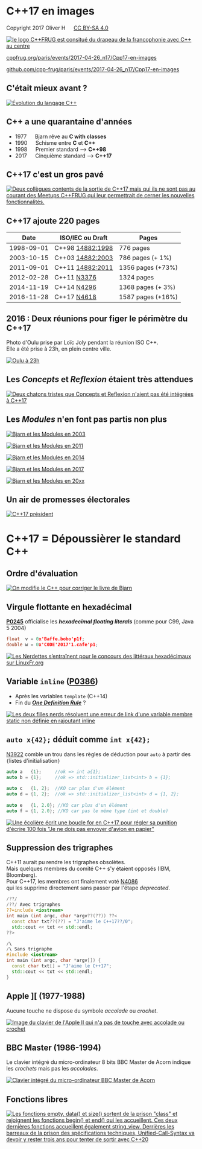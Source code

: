 C++17 en images
===============

Copyright 2017 Oliver H &emsp; [CC BY-SA 4.0](https://creativecommons.org/licenses/by-sa/4.0/deed.fr)

[![le logo C++FRUG est consitué du drapeau de la francophonie avec C++ au centre](http://cpp-frug.github.io/images/Cpp-Francophonie.svg "Logo C++FRUG")](https://github.com/cpp-frug/cpp-frug.github.io/blob/master/images/Cpp-Francophonie.svg)

[cppfrug.org/paris/events/2017-04-26_n17/Cpp17-en-images](http://cpp-frug.github.io/paris/events/2017-04-26_n17/Cpp17-en-images/)

[github.com/cpp-frug/paris/events/2017-04-26_n17/Cpp17-en-images](https://github.com/cpp-frug/paris/blob/master/events/2017-04-26_n17/Cpp17-en-images/README.md)


C'était mieux avant ?
---------------------

[![Évolution du langage C++](https://cpp-frug.github.io/materials/images/cpp-evolution-path.svg)](https://github.com/cpp-frug/materials/blob/gh-pages/images/cpp-evolution-original.svg)


C++ a une quarantaine d'années
------------------------------

* 1977 &emsp; Bjarn rêve au **C with classes**
* 1990 &emsp; Schisme entre **C** et **C++**
* 1998 &emsp; Premier standard --> **C++98**
* 2017 &emsp; Cinquième standard --> **C++17**


C++17 c'est un gros pavé
------------------------

[![Deux collègues contents de la sortie de C++17 mais qui ils ne sont pas au courant des Meetups C++FRUG qui leur permettrait de cerner les nouvelles fonctionnalités.](http://cpp-frug.github.io/materials/images/cpp-complexe-cppfrug.svg)](https://github.com/cpp-frug/materials/blob/gh-pages/images/cpp-complexe-cppfrug.svg)


C++17 ajoute 220 pages
----------------------

Date      | ISO/IEC ou Draft                                                                                         | Pages
--------- | -------------------------------------------------------------------------------------------------------- | -------
1998-09-01|C++98 [14882:1998](http://www.lirmm.fr/~ducour/Doc-objets/ISO+IEC+14882-1998.pdf)                         |  776 pages
2003-10-15|C++03 [14882:2003](https://github.com/hstefan/htlib/blob/master/res/INCITS%2BISO%2BIEC%2B14882-2003.pdf)  |  786 pages (+ 1%)
2011-09-01|C++11 [14882:2011](http://new.vk.com/doc100509572_160085962?hash=6801602629449dfa59&dl=27c32949114b3322a2)| 1356 pages (+73%)
2012-02-28|C++11 [N3376](http://open-std.org/JTC1/SC22/WG21/docs/papers/2012/n3376.pdf)                              | 1324 pages
2014-11-19|C++14 [N4296](http://open-std.org/JTC1/SC22/WG21/docs/papers/2014/n4296.pdf)                              | 1368 pages (+ 3%)
2016-11-28|C++17 [N4618](http://open-std.org/JTC1/SC22/WG21/docs/papers/2016/n4618.pdf)                              | 1587 pages (+16%)



2016 : Deux réunions pour figer le périmètre du C++17
-----------------------------------------------------

Photo d'Oulu prise par Loïc Joly pendant la réunion ISO C++.  
Elle a été prise à 23h, en plein centre ville.

[![Oulu à 23h](https://lh3.googleusercontent.com/0A9lXOQ9_b0UemOzUk1efet5-IrhzlxAfzPHq4x8OozDzuhubo5bRdUBcF4ey5UZ7FioEmowuzcWRgtywU94xyxb2-jm19R_Diuec9oPVzYBoDoRTu6TzWo_CsWtbZa6o-Wf8zH7K0nk-guS9He1m7xAwwJnVbvWPyih0XqOvQTxlP06fCPs1gBlJKYBx3ATiK7ryjypu0kQi2p5gHHSJ_w9apa_4eyfRj-7r13HgRVf-GqADUGNYEWbnQZKLq1lvqmYKLHr_NCm1aKxRELW3qfNUSHKW9IzuXF6hszPhulO_YRloMiX08FTbBmwCnnPpeRc4q-zHXgeiOFQdr3GLyO5kmOLLmc0B-i4S2DC1nXZymn523GxcTt0aGT7i1mX2tcDdESDAdlfREd427O08a31uaCNJAHNA13i62IhO_ZBJHoNMCTMxLX2DYBKcXjcvJNmmzIbO69Tn66S3_P7QI9ZZTAcc6_bUyV8A6IuaZ-xinYeLgPSBoIb3ampTCNMPxzn1XjrVhDmxLBmtYJjR2XZrRyXmgn9O3PYSHA4wb_ti2SPdUw8BN91kPAyR5-OnhF0yJJ1s-5EbVvmgw9mkO8e7lUc2hldoSPMUuOU7IuIQ8sev9MCYbYl6e49GSI_4XGRPpMXRbdyP4inRCQqlaHV4ltwJq6xTd-Zne9MZw=w675-h900-no)](https://goo.gl/photos/Fb6RYRfYj4pymtCk7)


Les *Concepts* et *Reflexion* étaient très attendues
----------------------------------------------------

[![Deux chatons tristes que Concepts et Reflexion n'aient pas été intégrées à C++17](http://cpp-frug.github.io/materials/images/cpp-chatons-tristes_copyright-Ziyue-OliverH-2016_CC-BY-SA-3.jpg)](https://github.com/cpp-frug/materials/blob/gh-pages/images/cpp-chatons-tristes_copyright-Ziyue-OliverH-2016_CC-BY-SA-3.jpg)


Les *Modules* n'en font pas partis non plus
-------------------------------------------

[![Bjarn et les Modules en 2003](http://cpp-frug.github.io/materials/images/cpp-concepts-bjarne-path.2003.svg)](https://github.com/cpp-frug/materials/blob/gh-pages/images/cpp-concepts-bjarne-path.2003.svg)


[![Bjarn et les Modules en 2011](http://cpp-frug.github.io/materials/images/cpp-concepts-bjarne-path.2011.svg)](https://github.com/cpp-frug/materials/blob/gh-pages/images/cpp-concepts-bjarne-path.2011.svg)


[![Bjarn et les Modules en 2014](http://cpp-frug.github.io/materials/images/cpp-concepts-bjarne-path.2014.svg)](https://github.com/cpp-frug/materials/blob/gh-pages/images/cpp-concepts-bjarne-path.2014.svg)


[![Bjarn et les Modules en 2017](http://cpp-frug.github.io/materials/images/cpp-concepts-bjarne-path.2017.svg)](https://github.com/cpp-frug/materials/blob/gh-pages/images/cpp-concepts-bjarne-path.2017.svg)


[![Bjarn et les Modules en 20xx](http://cpp-frug.github.io/materials/images/cpp-concepts-bjarne-path.20xx.svg)](https://github.com/cpp-frug/materials/blob/gh-pages/images/cpp-concepts-bjarne-path.20xx.svg)


Un air de promesses électorales
-------------------------------

[![C++17 président](http://cpp-frug.github.io/materials/images/cpp-president-2017.svg)](https://github.com/cpp-frug/materials/blob/gh-pages/images/cpp-president-2017.svg)


C++17 = Dépoussièrer le standard C++
====================================


Ordre d'évaluation
------------------

[![On modifie le C++ pour corriger le livre de Bjarn](http://cpp-frug.github.io/materials/images/cpp17-bjarne-ordre-evaluation.png)](https://github.com/cpp-frug/materials/blob/gh-pages/images/cpp17-bjarne-ordre-evaluation.png)





<!--
C++17/20/23 dès aujourd'hui
---------------------------

Les [***feature testing macros***](http://en.cppreference.com/w/User:D41D8CD98F/feature_testing_macros) permettent d'écrire du code  
qui s'adapte aux fonctionnalités prises en charge   
par le compilateur et sa bibliotèque standard `std::`

```cpp
#ifdef __cpp_lib_experimental_filesystem
#include <filesystem>
void backup()
{
  std::filesystem::copy("file.txt","file.bak");
}
#else
void backup()
{
  /* ... */
}
#endif
```

* `__cpp_concept` (déjà pris en charge par GCC)
* `__cpp_lib_filesystem` (`_lib_` identifie une fonctionnalité de la `std::`)
* Correspond à la [date comme `2015'01`](en.cppreference.com/w/cpp/experimental/feature_test#Language_Features) selon la publication de la TS


Alternatives aux *feature testing macros*
----------------------------------------

* Macro `__cplusplus`  
  Valeurs `201103`, `201402` et bientôt `2017xx`  
  Ou bien `2011'03`, `2014'02` et `2017'00`  
  Juste bien pour détecter le flag `-std=c++14`  
  
* Macros [**Boost.Config**](http://www.boost.org/doc/libs/1_61_0/libs/config/doc/html/boost_config/boost_macro_reference.html)  

* [**`CMAKE_CXX_KNOWN_FEATURES`**](https://cmake.org/cmake/help/latest/prop_gbl/CMAKE_CXX_KNOWN_FEATURES.html)  
  CMake connait les fonctionnalités C++ du compilateur
        
    ```cmake
    target_compile_features(MyLib PRIVATE cxx_constexpr)
    ```
* Macro `__has_include`  


`__has_include()`
----------------

[**P0061**](https://wg21.link/p0061) ajoute la macro [**`__has_include()`**](http://en.cppreference.com/w/cpp/preprocessor/include)  
=> vérifie la présence d'un *header* à la compilation

```cpp
#ifdef __has_include
# if   __has_include(<filesystem>)
#            include <filesystem>
# elif __has_include(<experimental/filesystem>)
#            include <experimental/filesystem>
# elif __has_include(<boost/filesystem.hpp>)
#            include <boost/filesystem.hpp>
# else
#  error  Cannot find any 'filesystem' header
#else
# include <boost/filesystem.hpp>
#endif
```

-->

Virgule flottante en hexadécimal
--------------------------------
    
[**P0245**](http://wg21.link/p0245) officialise les ***hexadecimal floating literals*** (comme pour C99, Java 5 2004)
    
```cpp
float  v = 0x'Baffe.bobo'p1f;
double w = 0x'C0DE'2017'1.cafe'p1;
``` 
    
[![Les Nerdettes s’entraînent pour le concours des littéraux hexadécimaux sur LinuxFr.org](https://cpp-frug.github.io/materials/images/nerdettes_litteral_hexa.svg)](https://github.com/cpp-frug/materials/blob/gh-pages/images/nerdettes_litteral_hexa.svg)


<!--
Concours de jeux de mots
------------------------

[Attention, le concours se termine fin janvier !](http://linuxfr.org/news/attention-le-concours-de-jeux-de-mots-se-termine-fin-janvier-2017)

[![Les deux filles nerds discutent sur la manipulation des bits au grand bonheur des jeux de mots](https://cpp-frug.github.io/materials/images/nerd_jeux-de-mots.svg)](https://github.com/cpp-frug/materials/blob/gh-pages/images/nerd_jeux-de-mots.svg)



`if constexpr`
-------------

[**P0292**](https://wg21.link/p0292) simplifie la métaprogrammation avec  
`static_if` ... `constexpr_if` ... `constexpr if`  
... et finalement `if constexpr`
  
```cpp
template <class T, class... R>
void fonction (const T& t, const R&... r)
{
  std::cout << t;    // Gère un argument
  if constexpr (sizeof...(r))
    fonction(r...);  // Gère le reste
  else
    std::cout << std::endl;
}
```
-->

Variable `inline` ([P0386](http://wg21.link/p0386))
----------------------------------------------------

* Après les variables `template` (C++14)
* Fin du [***One Definition Rule***](https://en.wikipedia.org/wiki/One_Definition_Rule) ?

[![Les deux filles nerds résolvent une erreur de link d'une variable membre static non définie en rajoutant inline](https://cpp-frug.github.io/materials/images/nerd_cpp17_variable_inline.svg)](https://github.com/cpp-frug/materials/blob/gh-pages/images/nerd_cpp17_variable_inline.svg)

<!--

Structured bindings
-------------------

[P0217](https://wg21.link/p0217) apporte la **décomposition du retour de fonction**,  
mais limitée aux `std::tuple`, aux tableaux (`std::array`)  
et aux structures plates (`std::pair`)
    
```cpp
struct A
{
  int  a;
  bool b;
  char c;
};

A foo()
{
  return A{42, true, 'c'};
}

auto [ x, y, ignored ] = foo();
``` 
    
* Mieux que `std::tie` (cantonné aux `std::tuple` et à `std::pair`)
* Mais pas de `std::ignore`


`if(init;condition)` et `switch(init;condition)`
-----------------------------------------------

[P0305](wg21.link/p0305) ajoute les *instructions de sélection avec initialiseur*  
comme `for(init; condition; incrément)`

```cpp
if (auto [it, inserted] = mySet.insert(value); inserted)
{
  foo(it);
}

switch (bool loop=true; loop)
{
  /* ... */
  loop = false;
  /* ... */
}
```
-->

`auto x{42};` déduit comme `int x{42};`
-------------------------------------

[N3922](https://wg21.link/n3922) comble un trou dans les règles de déduction pour `auto` à partir des `{`listes d'initialisation`}`
    
```cpp
auto a   {1};     //ok => int a{1};
auto b = {1};     //ok => std::initializer_list<int> b = {1};
    
auto c   {1, 2};  //KO car plus d'un élément
auto d = {1, 2};  //ok => std::initializer_list<int> d = {1, 2};
    
auto e   {1, 2.0}; //KO car plus d'un élément
auto f = {1, 2.0}; //KO car pas le même type (int et double)
``` 
    
[![Une écolière écrit une boucle for en C++17 pour régler sa punition d'écrire 100 fois "Je ne dois pas envoyer d'avion en papier"](http://cpp-frug.github.io/materials/images/cpp-ecole-primaire_copyright-Ziyue-OliverH-2016_CC-BY-SA-3_auto.jpg)](https://github.com/cpp-frug/materials/blob/gh-pages/images/README.md#c17-sauve-une-%C3%A9coli%C3%A8re)


<!--
`typename` pour les paramètres `template template`
-------------------------------------------------

[N4051](https://wg21.link/n4051) autorise enfin `typename` pour les paramètres `template template`

```cpp
template<template<typename> class    T> class Cpp98;
template<template<typename> typename T> class Cpp17;
```


C++ without `class`
-------------------

Le nom originel du C++ était ***C with `class`***.  
Avec [N4051](https://wg21.link/n4051), le C++17 devient le ***C++ without `class`***.

```cpp
template <class T, template<class> C>
class AvecClass : C<T>
{
    int v;
};
    
template <typename T, template<typename> C>
struct SansClass : private C<T>
{
private:
    int v;
};
```
-->


Suppression des trigraphes
--------------------------

C++11 aurait pu rendre les trigraphes obsolètes.  
Mais quelques membres du comité C++ s'y étaient opposés (IBM, Bloomberg).  
Pour C++17, les membres ont finalement voté [N4086](https://wg21.link/n4086)  
qui les supprime directement sans passer par l'étape *deprecated*.

```cpp
/??/
/??/ Avec trigraphes
??=include <iostream>
int main (int argc, char *argv??(??)) ??< 
  const char txt??(??) = "J'aime le C++17??/0";
  std::cout << txt << std::endl;
??>
``` 
    
```cpp
/\
/\ Sans trigraphe
#include <iostream>
int main (int argc, char *argv[]) {
  const char txt[] = "J'aime le C++17";
  std::cout << txt << std::endl;
}
```


Apple ][ (1977-1988)
--------------------

Aucune touche ne dispose du symbole *accolade* ou *crochet*.

[![Image du clavier de l'Apple II qui n'a pas de touche avec accolade ou crochet](https://upload.wikimedia.org/wikipedia/commons/thumb/2/21/Apple_II-IMG_7073.jpg/1024px-Apple_II-IMG_7073.jpg)](https://commons.wikimedia.org/wiki/File:Apple_II-IMG_7073.jpg)


BBC Master (1986-1994)
----------------------

Le clavier intégré du micro-ordinateur 8 bits BBC Master de Acorn indique les *crochets* mais pas les *accolades*.

[![Clavier intégré du micro-ordinateur BBC Master de Acorn](https://upload.wikimedia.org/wikipedia/commons/6/60/Acorn_BBC_Master_Series.jpg "Micro-ordinateur BBC Master de Acorn (8-bit avec clavier intégré) fabriqué entre 1986 et 1994")](https://en.wikipedia.org/wiki/BBC_Master)

<!--

Suppression du mot-clé `register`
--------------------------------

> Historiquement, le mot-clé [`register`](http://en.cppreference.com/w/c/keyword/register) aidait le compilateur à identifier la variable à conserver dans un registre du processeur (les compilateurs n'étaient pas très futés...)
>
> * **C++11** déprécie `register`  
>   (conservé pour compatibilité avec le C)
>
> * **C++17** résèrve `register` pour un autre usage futur  
>   (trop compliqué de résoudre les différences avec le C)


Booléen non incrémentable
-------------------------

La spécification initiale de `bool` ne devait pas trop casser le bon vieux code C/C++.
    
* décrémentation interdite
* incrémentation autorisée
    
    ```c
    #define bool int
    ```

Maintenant, l'incrémentation devient également interdite.

```cpp
bool b = foo();
--b; // Erreur depuis C++98
++b; // Erreur depuis C++17
```

-->

Fonctions libres
----------------

[![Les fonctions empty, data() et size() sortent de la prison "class" et rejoignent les fonctions begin() et end() qui les accueillent. Ces deux dernières fonctions accueillent également string_view. Derrières les barreaux de la prison des spécifications techniques, Unified-Call-Syntax va devoir y rester trois ans pour tenter de sortir avec C++20](http://cpp-frug.github.io/materials/images/fonctions_libres.svg)](https://github.com/cpp-frug/materials/blob/gh-pages/images/README.md#les-fonctions-libres)
